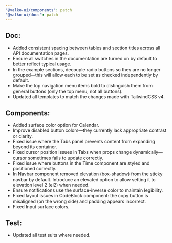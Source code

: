 ```yaml
---
"@valko-ui/components": patch
"@valko-ui/docs": patch
---
```


## Doc:
 - Added consistent spacing between tables and section titles across all API documentation pages.
 - Ensure all switches in the documentation are turned on by default to better reflect typical usage.
 - In the example sections, decouple radio buttons so they are no longer grouped—this will allow each to be set as checked independently by default.
 - Make the top navigation menu items bold to distinguish them from general buttons (only the top menu, not all buttons).
 - Updated all templates to match the changes made with TailwindCSS v4.

## Components:
  - Added surface color option for Calendar.
  - Improve disabled button colors—they currently lack appropriate contrast or clarity.
  - Fixed issue where the Tabs panel prevents content from expanding beyond its container.
  - Fixed cursor position issues in Tabs when props change dynamically—cursor sometimes fails to update correctly.
  - Fixed issue where buttons in the Time component are styled and positioned correctly.
  - In Navbar component removed elevation (box-shadow) from the sticky navbar by default. Introduce an elevated option to allow  setting it to elevation level 2 (el2) when needed.
  - Ensure notifications use the surface-inverse color to maintain legibility.
  - Fixed layout issues in CodeBlock component: the copy button is misaligned (on the wrong side) and padding appears incorrect.
  - Fixed Input surface colors.

## Test:
  - Updated all test suits where needed.
